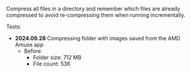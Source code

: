Compress all files in a directory and remember which files are already compressed to avoid re-compressing them when running incrementally.

Tests:
* **2024.09.28** Compressing folder with images saved from the AMD Amuse app
    * Before:
        * Folder size: 712 MB
        * File count: 536